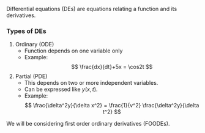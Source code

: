 Differential equations (DEs) are equations relating a function and its derivatives.

### Types of DEs
1. Ordinary (ODE)
	- Function depends on one variable only
	- Example:
	$$
	\frac{dx}{dt}+5x = \cos2t
	$$
2. Partial (PDE)
	- This depends on two or more independent variables.
	- Can be expressed like $y(x,t)$.
	- Example:
$$
	\frac{\delta^2y}{\delta x^2} = \frac{1}{v^2} \frac{\delta^2y}{\delta t^2}
$$

We will be considering first order ordinary derivatives (FOODEs).